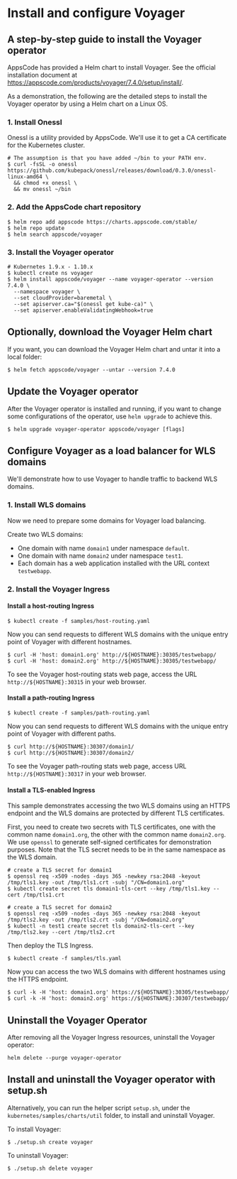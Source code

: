 # Install and configure Voyager

## A step-by-step guide to install the Voyager operator
AppsCode has provided a Helm chart to install Voyager. See the official installation document at https://appscode.com/products/voyager/7.4.0/setup/install/.

As a demonstration, the following are the detailed steps to install the Voyager operator by using a Helm chart on a Linux OS.

### 1. Install Onessl
Onessl is a utility provided by AppsCode. We'll use it to get a CA certificate for the Kubernetes cluster.
```
# The assumption is that you have added ~/bin to your PATH env.
$ curl -fsSL -o onessl https://github.com/kubepack/onessl/releases/download/0.3.0/onessl-linux-amd64 \
  && chmod +x onessl \
  && mv onessl ~/bin
```

### 2. Add the AppsCode chart repository
```
$ helm repo add appscode https://charts.appscode.com/stable/
$ helm repo update
$ helm search appscode/voyager
```

### 3. Install the Voyager operator
```
# Kubernetes 1.9.x - 1.10.x
$ kubectl create ns voyager
$ helm install appscode/voyager --name voyager-operator --version 7.4.0 \
  --namespace voyager \
  --set cloudProvider=baremetal \
  --set apiserver.ca="$(onessl get kube-ca)" \
  --set apiserver.enableValidatingWebhook=true
```
## Optionally, download the Voyager Helm chart
If you want, you can download the Voyager Helm chart and untar it into a local folder:
```
$ helm fetch appscode/voyager --untar --version 7.4.0
```

## Update the Voyager operator
After the Voyager operator is installed and running, if you want to change some configurations of the operator, use `helm upgrade` to achieve this.
```
$ helm upgrade voyager-operator appscode/voyager [flags]
```

## Configure Voyager as a load balancer for WLS domains
We'll demonstrate how to use Voyager to handle traffic to backend WLS domains.

### 1. Install WLS domains
Now we need to prepare some domains for Voyager load balancing.

Create two WLS domains:
- One domain with name `domain1` under namespace `default`.
- One domain with name `domain2` under namespace `test1`.
- Each domain has a web application installed with the URL context `testwebapp`.

### 2. Install the Voyager Ingress
#### Install a host-routing Ingress
```
$ kubectl create -f samples/host-routing.yaml
```
Now you can send requests to different WLS domains with the unique entry point of Voyager with different hostnames.
```
$ curl -H 'host: domain1.org' http://${HOSTNAME}:30305/testwebapp/
$ curl -H 'host: domain2.org' http://${HOSTNAME}:30305/testwebapp/
```
To see the Voyager host-routing stats web page, access the URL `http://${HOSTNAME}:30315` in your web browser.

#### Install a path-routing Ingress
```
$ kubectl create -f samples/path-routing.yaml
```
Now you can send requests to different WLS domains with the unique entry point of Voyager with different paths.
```
$ curl http://${HOSTNAME}:30307/domain1/
$ curl http://${HOSTNAME}:30307/domain2/
```
To see the Voyager path-routing stats web page, access URL `http://${HOSTNAME}:30317` in your web browser.

#### Install a TLS-enabled Ingress
This sample demonstrates accessing the two WLS domains using an HTTPS endpoint and the WLS domains are protected by different TLS certificates.

First, you need to create two secrets with TLS certificates, one with the common name `domain1.org`, the other with the common name `domain2.org`. We use `openssl` to generate self-signed certificates for demonstration purposes. Note that the TLS secret needs to be in the same namespace as the WLS domain.
```
# create a TLS secret for domain1
$ openssl req -x509 -nodes -days 365 -newkey rsa:2048 -keyout /tmp/tls1.key -out /tmp/tls1.crt -subj "/CN=domain1.org"
$ kubectl create secret tls domain1-tls-cert --key /tmp/tls1.key --cert /tmp/tls1.crt

# create a TLS secret for domain2
$ openssl req -x509 -nodes -days 365 -newkey rsa:2048 -keyout /tmp/tls2.key -out /tmp/tls2.crt -subj "/CN=domain2.org"
$ kubectl -n test1 create secret tls domain2-tls-cert --key /tmp/tls2.key --cert /tmp/tls2.crt
```
Then deploy the TLS Ingress.
```
$ kubectl create -f samples/tls.yaml
```
Now you can access the two WLS domains with different hostnames using the HTTPS endpoint.
```
$ curl -k -H 'host: domain1.org' https://${HOSTNAME}:30305/testwebapp/
$ curl -k -H 'host: domain2.org' https://${HOSTNAME}:30307/testwebapp/
```

## Uninstall the Voyager Operator
After removing all the Voyager Ingress resources, uninstall the Voyager operator:
```
helm delete --purge voyager-operator
```

## Install and uninstall the Voyager operator with setup.sh
Alternatively, you can run the helper script `setup.sh`, under the `kubernetes/samples/charts/util` folder, to install and uninstall Voyager.

To install Voyager:
```
$ ./setup.sh create voyager
```
To uninstall Voyager:
```
$ ./setup.sh delete voyager
```
